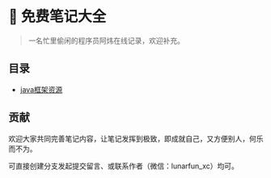 # 💎 免费笔记大全

> 一名忙里偷闲的程序员阿炜在线记录，欢迎补充。



## 目录

- [java框架资源](https://github.com/moonastronaut99/free-notes-resources/tree/awei/awei/java%E6%A1%86%E6%9E%B6%E8%B5%84%E6%BA%90)

## 贡献

欢迎大家共同完善笔记内容，让笔记发挥到极致，即成就自己，又方便别人，何乐而不为。

可直接创建分支发起提交留言、或联系作者（微信：lunarfun_xc）均可。
